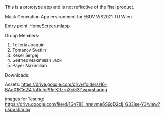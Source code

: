 This is a prototype app and is not reflective of the final product.

Mask Generation App environment for EBDV WS2021 TU Wien

Entry point: HomeScreen.mlapp

Group Members:
1. Telleria Joaquin
2. Tomanov Svetlin
3. Keser Sergej
4. Seifried Maximilian Jack
5. Payer Maximilian

Downloads:

Assets: https://drive.google.com/drive/folders/16-BAd01K1n2t4ToDcIpPRmKRzrnXci53?usp=sharing

Images for Testing: https://drive.google.com/file/d/1Gn78E_nreivme6S9gD2cIj_G33isq-Y3/view?usp=sharing
